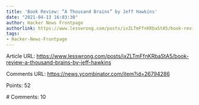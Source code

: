 ```yaml
---
title: 'Book Review: “A Thousand Brains” by Jeff Hawkins'
date: "2021-04-13 16:03:30"
author: Hacker News Frontpage
authorlink: https://www.lesswrong.com/posts/ixZLTmFfnKRbaStA5/book-review-a-thousand-brains-by-jeff-hawkins
tags:
- Hacker-News-Frontpage
---
```


<p>Article URL: <a href="https://www.lesswrong.com/posts/ixZLTmFfnKRbaStA5/book-review-a-thousand-brains-by-jeff-hawkins">https://www.lesswrong.com/posts/ixZLTmFfnKRbaStA5/book-review-a-thousand-brains-by-jeff-hawkins</a></p>
<p>Comments URL: <a href="https://news.ycombinator.com/item?id=26794286">https://news.ycombinator.com/item?id=26794286</a></p>
<p>Points: 52</p>
<p># Comments: 10</p>
